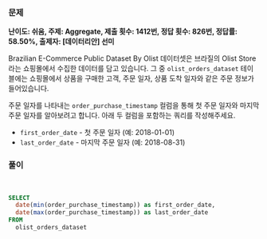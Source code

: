 ### 문제

**난이도: 쉬움, 주제: Aggregate, 제출 횟수: 1412번, 정답 횟수: 826번, 정답률: 58.50%, 출제자: [데이터리안] 선미**

Brazilian E-Commerce Public Dataset By Olist 데이터셋은 브라질의 Olist Store 라는 쇼핑몰에서 수집한 데이터를 담고 있습니다. 그 중 `olist_orders_dataset` 테이블에는 쇼핑몰에서 상품을 구매한 고객, 주문 일자, 상품 도착 일자와 같은 주문 정보가 들어있습니다.

주문 일자를 나타내는 `order_purchase_timestamp` 컬럼을 통해 첫 주문 일자와 마지막 주문 일자를 알아보려고 합니다. 아래 두 컬럼을 포함하는 쿼리를 작성해주세요.

- `first_order_date` - 첫 주문 일자 (예: 2018-01-01)
- `last_order_date` - 마지막 주문 일자 (예: 2018-08-31)


### 풀이
<br>

```sql
SELECT
  date(min(order_purchase_timestamp)) as first_order_date,
  date(max(order_purchase_timestamp)) as last_order_date
FROM
  olist_orders_dataset
```
